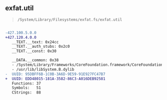 ## exfat.util

> `/System/Library/Filesystems/exfat.fs/exfat.util`

```diff

-427.100.5.0.0
+427.120.4.0.0
   __TEXT.__text: 0x24cc
   __TEXT.__auth_stubs: 0x2c0
   __TEXT.__const: 0x30

   __DATA.__common: 0x38
   - /System/Library/Frameworks/CoreFoundation.framework/CoreFoundation
   - /usr/lib/libSystem.B.dylib
-  UUID: 95DBFF6B-1C0B-3A6D-9E59-91E927FC47B7
+  UUID: EDD48015-181A-3582-86C3-A016DEB92581
   Functions: 37
   Symbols:   51
   CStrings:  88

```
